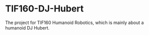 # TIF160-DJ-Hubert
The project for TIF160 Humanoid Robotics, which is mainly about a humanoid DJ Hubert. 
